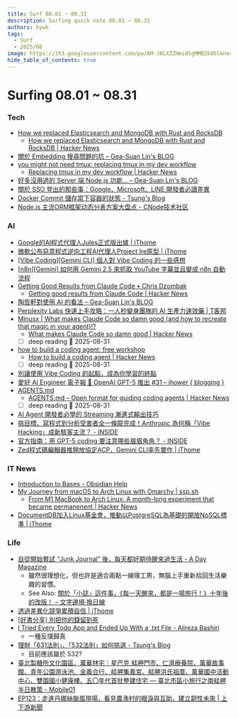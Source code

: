 ```yaml
---
title: Surf 08.01 ~ 08.31
description: Surfing quick note 08.01 ~ 08.31
authors: kywk
tags:
  - Surf
  - 2025/08
image: https://lh3.googleusercontent.com/pw/AM-JKLXZZHmidSgMMB2k8blkneclNRysPXLr__G7rZ4hPi2sN0jC67PHAbX1MyFj8hQX_MTZ6bwIMPwCyu2fu1bU0ZXSX09eu-OlSDb4U-9haUS_wgnVPLaCM6WQLsRbsnocF8X5Edmt35rDjytljbNEMsaf8A=w800-no?authuser=0
hide_table_of_contents: true
---
```


# Surfing 08.01 ~ 08.31

### Tech

- [How we replaced Elasticsearch and MongoDB with Rust and RocksDB](https://radar.com/blog/high-performance-geocoding-in-rust)
	- [How we replaced Elasticsearch and MongoDB with Rust and RocksDB \| Hacker News](https://news.ycombinator.com/item?id=44836463)
- [關於 Embedding 搜尋問題的坑 – Gea-Suan Lin's BLOG](https://blog.gslin.org/archives/2025/08/06/12559/)
- [you might not need tmux: replacing tmux in my dev workflow](https://bower.sh/you-might-not-need-tmux)
	- [Replacing tmux in my dev workflow \| Hacker News](https://news.ycombinator.com/item?id=44754492)
- [好多沒用過的 Server 端 Node.js 功能… – Gea-Suan Lin's BLOG](https://blog.gslin.org/archives/2025/08/05/12552/)
- [關於 SSO 登出的那些事：Google、Microsoft、LINE 開發者必讀差異](https://studyhost.blogspot.com/2025/08/sso-googlemicrosoftline.html)
- [Docker Commit 儲存當下容器的狀態 - Tsung's Blog](https://blog.longwin.com.tw/2025/08/docker-commit-save-container-status-2025/)
- [Node.js 主流ORM框架动态分表方案大盘点 - CNode技术社区](https://cnodejs.org/topic/68aad24ef135767c590836dd)

### AI

- [Google的AI程式代理人Jules正式版出爐 \| iThome](https://www.ithome.com.tw/news/170479)
- [微軟公布惡意程式逆向工程AI代理人Project Ire原型 \| iThome](https://www.ithome.com.tw/news/170481)
- [\[Vibe Coding\]\[Gemini CLI\] 個人對 Vibe Coding 的一些感想](https://www.evanlin.com/til-about-vibe-coding/)
- [\[n8n\]\[Gemini\] 如何用 Gemini 2.5 來抓取 YouTube 字幕並且變成 n8n 自動流程](https://www.evanlin.com/til-n8n-gemini-youtube-transcript/)
- [Getting Good Results from Claude Code • Chris Dzombak](https://www.dzombak.com/blog/2025/08/getting-good-results-from-claude-code/)
	- [Getting good results from Claude Code \| Hacker News](https://news.ycombinator.com/item?id=44836879)
- [陶哲軒對使用 AI 的看法 – Gea-Suan Lin's BLOG](https://blog.gslin.org/archives/2025/08/01/12549/)
- [Perplexity Labs 快速上手攻略：一人秒變身團隊的 AI 生產力速效藥 \| T客邦](https://www.techbang.com/posts/124802-perplexity-labs-ai-research-platform)
- [Minusx \| What makes Claude Code so damn good (and how to recreate that magic in your agent)!?](https://minusx.ai/blog/decoding-claude-code/)
	- [What makes Claude Code so damn good \| Hacker News](https://news.ycombinator.com/item?id=44998295)
	- [ ] deep reading  📅 2025-08-31 
- [how to build a coding agent: free workshop](https://ghuntley.com/agent/)
	- [How to build a coding agent \| Hacker News](https://news.ycombinator.com/item?id=45001051)
	- [ ] deep reading  📅 2025-08-31 
- [別讓使用 Vibe Coding 的起點，成為你學習的終點](https://studyhost.blogspot.com/2025/08/vibe-coding.html)
- [愛好 AI Engineer 電子報 🚀 OpenAI GPT-5 推出 #31 – ihower { blogging }](https://ihower.tw/blog/13197-aie-openai-gpt-5)
- [AGENTS.md](https://agents.md/)
	- [AGENTS.md – Open format for guiding coding agents \| Hacker News](https://news.ycombinator.com/item?id=44957443)
	- [ ] deep reading  📅 2025-08-31 
- [AI Agent 開發者必學的 Streaming 漸進式輸出技巧](https://studyhost.blogspot.com/2025/08/ai-agent-streaming.html)
- [挑目標、寫程式到分析受害者全一條龍完成！Anthropic 為何稱「Vibe Hacking」成新駭客主流？ - INSIDE](https://www.inside.com.tw/article/39429-anthropic-admits-its-ai-is-being-used-to-conduct-cybercrime)
- [官方指南：用 GPT-5 coding 要注意哪些眉眉角角？ - INSIDE](https://www.inside.com.tw/article/39415-openai-gpt-5-vibe-coding)
- [Zed程式碼編輯器推開放協定ACP，Gemini CLI率先實作 \| iThome](https://www.ithome.com.tw/news/170873)

### IT News

- [Introduction to Bases - Obsidian Help](https://help.obsidian.md/bases)
- [My Journey from macOS to Arch Linux with Omarchy \| ssp.sh](https://www.ssp.sh/blog/macbook-to-arch-linux-omarchy/)
	- [From M1 MacBook to Arch Linux: A month-long experiment that became permanenent \| Hacker News](https://news.ycombinator.com/item?id=44955923)
- [DocumentDB加入Linux基金會，推動以PostgreSQL為基礎的開放NoSQL標準 \| iThome](https://www.ithome.com.tw/news/170853)

### Life

- [自從開始嘗試 “Junk Journal” 後，每天都好期待醒來過生活 - A Day Magazine](https://www.adaymag.com/2025/08/08/fall-in-love-with-life-with-junk-journal.html)
	- 雖然很理想化，但也許是適合兩點一線理工男，無腦上手重新拾回生活樂趣的習慣。
	- See Also: [關於「小誌」這件事，《每一天醒來，都是一場旅行！》十年後的改版！ – 文字邊境‧換日線](https://www.sun-line.idv.tw/blog/?p=8355)
- [透過差異化競爭累積自信 \| iThome](https://www.ithome.com.tw/article/170414)
- [\[好書分享\] 別把你的錢留到死](https://www.evanlin.com/reading-die-with-zero/)
- [I Tried Every Todo App and Ended Up With a .txt File - Alireza Bashiri](https://www.al3rez.com/todo-txt-journey)
	- 一種反璞歸真
- [理財「631法則」、「532法則」如何挑選 - Tsung's Blog](https://blog.longwin.com.tw/2025/08/news-finance-manage-method-choose-2025/)
	- 目前應該屬於 532?
- [臺北製糖所文化園區、萬華林宅｜星巴克 艋舺門市、仁濟療養院、萬華故事館、青年公園游泳池、金義合行、艋舺集義宮、艋舺洪氏祖厝、萬華國中活動中心、雙園國小健康樓、五〇年代首批整建住宅 — 臺北市區小旅行之南艋舺半日散策 - Mobile01](https://www.mobile01.com/topicdetail.php?f=189&t=7161506)
- [EP123：走進丹娜絲颱風現場，看見農漁村的眼淚與互助，建立韌性未來 \| 上下游新聞](https://www.newsmarket.com.tw/blog/226712/)
